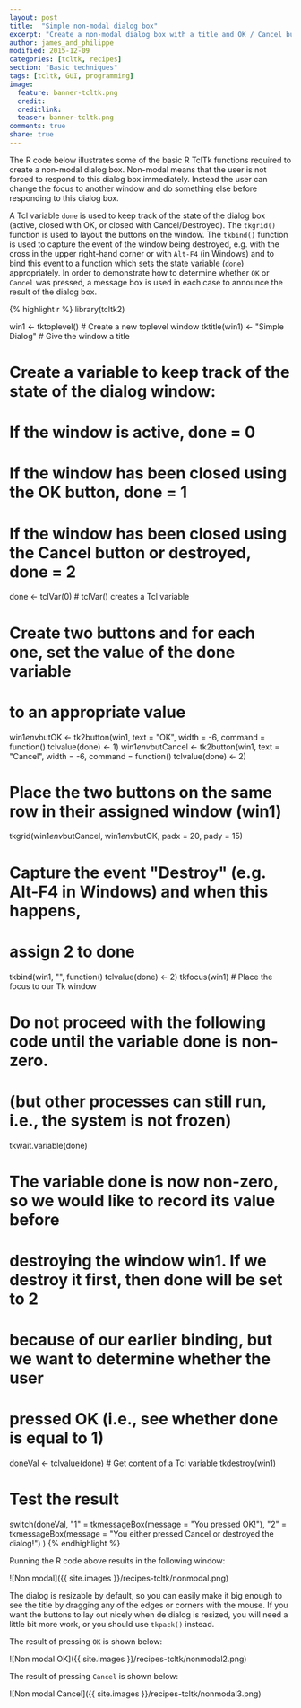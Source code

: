 ```yaml
---
layout: post
title:  "Simple non-modal dialog box"
excerpt: "Create a non-modal dialog box with a title and OK / Cancel buttons."
author: james_and_philippe
modified: 2015-12-09
categories: [tcltk, recipes]
section: "Basic techniques"
tags: [tcltk, GUI, programming]
image:
  feature: banner-tcltk.png
  credit: 
  creditlink: 
  teaser: banner-tcltk.png
comments: true
share: true
---
```


The R code below illustrates some of the basic R TclTk functions required to create a non-modal dialog box. Non-modal means that the user is not forced to respond to this dialog box immediately. Instead the user can change the focus to another window and do something else before responding to this dialog box.

A Tcl variable `done` is used to keep track of the state of the dialog box (active, closed with OK, or closed with Cancel/Destroyed). The `tkgrid()` function is used to layout the buttons on the window. The `tkbind()` function is used to capture the event of the window being destroyed, e.g. with the cross in the upper right-hand corner or with `Alt-F4` (in Windows) and to bind this event to a function which sets the state variable (`done`) appropriately. In order to demonstrate how to determine whether `OK` or `Cancel` was pressed, a message box is used in each case to announce the result of the dialog box.


{% highlight r %}
library(tcltk2)

win1 <- tktoplevel()  # Create a new toplevel window
tktitle(win1) <- "Simple Dialog"  # Give the window a title

# Create a variable to keep track of the state of the dialog window:
#  If the window is active,                                            done = 0
#  If the window has been closed using the OK button,                  done = 1
#  If the window has been closed using the Cancel button or destroyed, done = 2
done <- tclVar(0)   # tclVar() creates a Tcl variable

# Create two buttons and for each one, set the value of the done variable
# to an appropriate value
win1$env$butOK <- tk2button(win1, text = "OK", width = -6,
  command = function() tclvalue(done) <- 1)
win1$env$butCancel <- tk2button(win1, text = "Cancel", width = -6,
  command = function() tclvalue(done) <- 2)

# Place the two buttons on the same row in their assigned window (win1)
tkgrid(win1$env$butCancel, win1$env$butOK, padx = 20, pady = 15)

# Capture the event "Destroy" (e.g. Alt-F4 in Windows) and when this happens,
# assign 2 to done
tkbind(win1, "<Destroy>", function() tclvalue(done) <- 2)
tkfocus(win1)         # Place the focus to our Tk window

# Do not proceed with the following code until the variable done is non-zero.
# (but other processes can still run, i.e., the system is not frozen)
tkwait.variable(done)

# The variable done is now non-zero, so we would like to record its value before
# destroying the window win1.  If we destroy it first, then done will be set to 2
# because of our earlier binding, but we want to determine whether the user
# pressed OK (i.e., see whether done is equal to 1)

doneVal <- tclvalue(done)   # Get content of a Tcl variable
tkdestroy(win1)

# Test the result
switch(doneVal,
  "1" = tkmessageBox(message = "You pressed OK!"),
  "2" = tkmessageBox(message = "You either pressed Cancel or destroyed the dialog!")
)
{% endhighlight %}

Running the R code above results in the following window:

![Non modal]({{ site.images }}/recipes-tcltk/nonmodal.png)

The dialog is resizable by default, so you can easily make it big enough to see the title by dragging any of the edges or corners with the mouse. If you want the buttons to lay out nicely when de dialog is resized, you will need a little bit more work, or you should use `tkpack()` instead.

The result of pressing `OK` is shown below:

![Non modal OK]({{ site.images }}/recipes-tcltk/nonmodal2.png)

The result of pressing `Cancel` is shown below:

![Non modal Cancel]({{ site.images }}/recipes-tcltk/nonmodal3.png)
